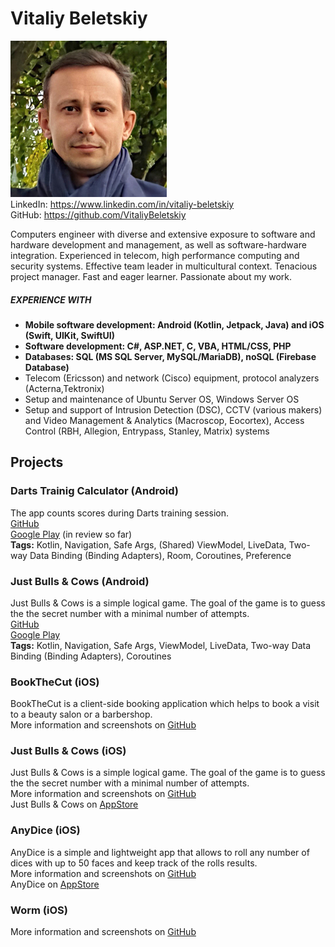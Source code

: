# Vitaliy Beletskiy

![photo](Photo_Vit_250.jpg)<br/>
LinkedIn: <https://www.linkedin.com/in/vitaliy-beletskiy><br/>
GitHub: <https://github.com/VitaliyBeletskiy><br/>

Computers engineer with diverse and extensive exposure to software and hardware development and management, as well as software-hardware integration. Experienced in telecom, high performance computing and security systems. Effective team leader in multicultural context. Tenacious project manager. Fast and eager learner. Passionate about my work.

##### EXPERIENCE WITH
- **Mobile software development: Android (Kotlin, Jetpack, Java) and iOS (Swift, UIKit, SwiftUI)**
- **Software development: С#, ASP.NET, C, VBA, HTML/CSS, PHP**
- **Databases: SQL (MS SQL Server, MySQL/MariaDB), noSQL (Firebase Database)**
- Telecom (Ericsson) and network (Cisco) equipment, protocol analyzers (Acterna,Tektronix)
- Setup and maintenance of Ubuntu Server OS, Windows Server OS 
- Setup and support of Intrusion Detection (DSC), CCTV (various makers) and Video Management & Analytics (Macroscop, Eocortex), Access Control (RBH, Allegion, Entrypass, Stanley, Matrix) systems

## Projects
### Darts Trainig Calculator (Android)
The app counts scores during Darts training session.<br/>
[GitHub](https://github.com/VitaliyBeletskiy/DartsTrainingCalculator_Android)<br/>
[Google Play](https://play.google.com/store/apps/details?id=com.beletskiy.dartstrainingcalculator) (in review so far)<br/>
**Tags:** Kotlin, Navigation, Safe Args, (Shared) ViewModel, LiveData, Two-way Data Binding (Binding Adapters), Room, Coroutines, Preference

### Just Bulls & Cows (Android)
Just Bulls & Cows is a simple logical game. The goal of the game is to guess the the secret number with a minimal number of attempts.<br/>
[GitHub](https://github.com/VitaliyBeletskiy/BullsAndCows_kotlin)<br/>
[Google Play](https://play.google.com/store/apps/details?id=com.beletskiy.bullscows)<br/>
**Tags:** Kotlin, Navigation, Safe Args, ViewModel, LiveData, Two-way Data Binding (Binding Adapters), Coroutines

### BookTheCut (iOS)
BookTheCut is a client-side booking application which helps to book a visit to a beauty salon or a barbershop.<br/>
More information and screenshots on [GitHub](https://github.com/VitaliyBeletskiy/BookTheCut_Swift)

### Just Bulls & Cows (iOS)
Just Bulls & Cows is a simple logical game. The goal of the game is to guess the the secret number with a minimal number of attempts.<br/>
More information and screenshots on [GitHub](https://github.com/VitaliyBeletskiy/BullsAndCows_SwiftUI)<br/>
Just Bulls & Cows on [AppStore](https://apps.apple.com/us/app/just-bulls-cows/id1546216624)

### AnyDice (iOS)
AnyDice is a simple and lightweight app that allows to roll any number of dices with up to 50 faces and keep track of the rolls results.<br/>
More information and screenshots on [GitHub](https://github.com/VitaliyBeletskiy/AnyDice)<br/>
AnyDice on [AppStore](https://apps.apple.com/us/app/anydice/id1540270825)

### Worm (iOS)
More information and screenshots on [GitHub](https://github.com/VitaliyBeletskiy/Worm)
